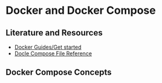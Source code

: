 # Docker and Docker Compose

## Literature and Resources

- [Docker Guides/Get started](https://docs.docker.com/get-started/)
- [Docle Compose File Reference](https://docs.docker.com/compose/compose-file/)

## Docker Compose Concepts
